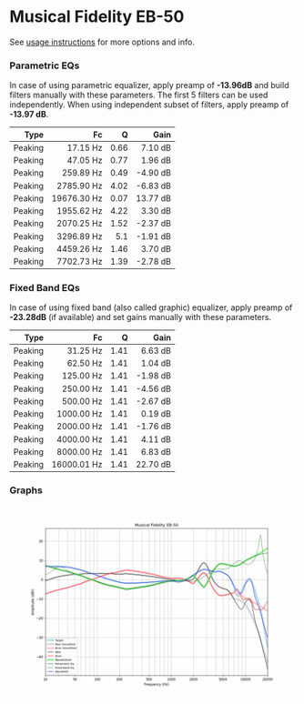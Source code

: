 # Musical Fidelity EB-50
See [usage instructions](https://github.com/jaakkopasanen/AutoEq#usage) for more options and info.

### Parametric EQs
In case of using parametric equalizer, apply preamp of **-13.96dB** and build filters manually
with these parameters. The first 5 filters can be used independently.
When using independent subset of filters, apply preamp of **-13.97 dB**.

| Type    | Fc          |    Q | Gain     |
|--------:|------------:|-----:|---------:|
| Peaking | 17.15 Hz    | 0.66 | 7.10 dB  |
| Peaking | 47.05 Hz    | 0.77 | 1.96 dB  |
| Peaking | 259.89 Hz   | 0.49 | -4.90 dB |
| Peaking | 2785.90 Hz  | 4.02 | -6.83 dB |
| Peaking | 19676.30 Hz | 0.07 | 13.77 dB |
| Peaking | 1955.62 Hz  | 4.22 | 3.30 dB  |
| Peaking | 2070.25 Hz  | 1.52 | -2.37 dB |
| Peaking | 3296.89 Hz  | 5.1  | -1.91 dB |
| Peaking | 4459.26 Hz  | 1.46 | 3.70 dB  |
| Peaking | 7702.73 Hz  | 1.39 | -2.78 dB |

### Fixed Band EQs
In case of using fixed band (also called graphic) equalizer, apply preamp of **-23.28dB**
(if available) and set gains manually with these parameters.

| Type    | Fc          |    Q | Gain     |
|--------:|------------:|-----:|---------:|
| Peaking | 31.25 Hz    | 1.41 | 6.63 dB  |
| Peaking | 62.50 Hz    | 1.41 | 1.04 dB  |
| Peaking | 125.00 Hz   | 1.41 | -1.98 dB |
| Peaking | 250.00 Hz   | 1.41 | -4.56 dB |
| Peaking | 500.00 Hz   | 1.41 | -2.67 dB |
| Peaking | 1000.00 Hz  | 1.41 | 0.19 dB  |
| Peaking | 2000.00 Hz  | 1.41 | -1.76 dB |
| Peaking | 4000.00 Hz  | 1.41 | 4.11 dB  |
| Peaking | 8000.00 Hz  | 1.41 | 6.83 dB  |
| Peaking | 16000.01 Hz | 1.41 | 22.70 dB |

### Graphs
![](./Musical%20Fidelity%20EB-50.png)